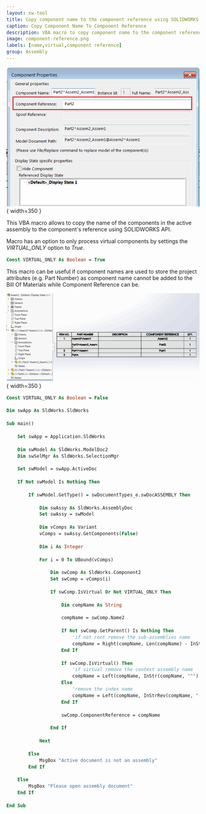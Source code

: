 ```yaml
---
layout: sw-tool
title: Copy component name to the component reference using SOLIDWORKS API
caption: Copy Component Name To Component Reference
description: VBA macro to copy component name to the component reference using SOLIDWORKS with an ability to filter virtual components only
image: component-reference.png
labels: [name,virtual,component reference]
group: Assembly
---
```

![Component reference](component-reference.png){ width=350 }

This VBA macro allows to copy the name of the components in the active assembly to the component's reference using SOLIDWORKS API.

Macro has an option to only process virtual components by settings the *VIRTUAL_ONLY* option to *True*.

~~~ vb
Const VIRTUAL_ONLY As Boolean = True
~~~

This macro can be useful if component names are used to store the project attributes (e.g. Part Number) as component name cannot be added to the Bill Of Materials while Component Reference can be.

![Bill Of Materials with component references](bill-of-materials.png){ width=350 }

~~~ vb
Const VIRTUAL_ONLY As Boolean = False

Dim swApp As SldWorks.SldWorks

Sub main()
    
    Set swApp = Application.SldWorks
    
    Dim swModel As SldWorks.ModelDoc2
    Dim swSelMgr As SldWorks.SelectionMgr

    Set swModel = swApp.ActiveDoc
    
    If Not swModel Is Nothing Then
    
        If swModel.GetType() = swDocumentTypes_e.swDocASSEMBLY Then
        
            Dim swAssy As SldWorks.AssemblyDoc
            Set swAssy = swModel
            
            Dim vComps As Variant
            vComps = swAssy.GetComponents(False)
            
            Dim i As Integer
            
            For i = 0 To UBound(vComps)
                
                Dim swComp As SldWorks.Component2
                Set swComp = vComps(i)
                
                If swComp.IsVirtual Or Not VIRTUAL_ONLY Then
                
                    Dim compName As String
                    
                    compName = swComp.Name2
                    
                    If Not swComp.GetParent() Is Nothing Then
                        'if not root remove the sub-assemblies name
                        compName = Right(compName, Len(compName) - InStrRev(compName, "/"))
                    End If
                    
                    If swComp.IsVirtual() Then
                        'if virtual remove the context assembly name
                        compName = Left(compName, InStr(compName, "^") - 1)
                    Else
                        'remove the index name
                        compName = Left(compName, InStrRev(compName, "-") - 1)
                    End If
                    
                    swComp.ComponentReference = compName
                
                End If
                
            Next

        Else
            MsgBox "Active document is not an assembly"
        End If
    
    Else
        MsgBox "Please open assembly document"
    End If
    
End Sub
~~~



